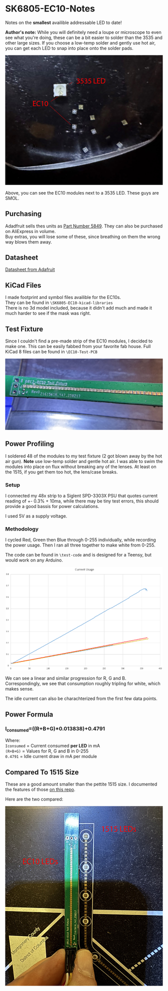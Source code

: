 # SK6805-EC10-Notes

Notes on the __smallest__ availible addressable LED to date!

**Author's note:** While you will definitely need a loupe or microscope to even see what you're doing, these can be a bit easier to solder than the 3535 and other large sizes. If you choose a low-temp solder and gently use hot air, you can get each LED to snap into place onto the solder pads. 

![](img/1696-edit.jpg)

Above, you can see the EC10 modules next to a 3535 LED. These guys are SMOL.

## Purchasing
Adadfruit sells thes units as [Part Number 5849](https://www.adafruit.com/product/5849).
They can also be purchased on AliExpress in volume.  
Buy extras, you will lose some of these, since breathing on them the wrong way blows them away. 

## Datasheet 
[Datasheet from Adafruit](https://cdn-shop.adafruit.com/product-files/5849/SK6805-EC10-000_REV.01_EN.pdf)

## KiCad Files
I made footprint and symbol files availible for the EC10s.  
They can be found in `\SK6805-EC10-kicad-libraries`  
There is no 3d model included, because it didn't add much and made it much harder to see if the mask was right.  


## Test Fixture
Since I couldn't find a pre-made strip of the EC10 modules, I decided to make one. This can be easily fabbed from your favorite fab house. 
Full KiCad 8 files can be found in `\EC10-Test-PCB` 

![](img/1700-edit.jpg)


## Power Profiling
I soldered 48 of the modules to my test fixture (2 got blown away by the hot air gun).
**Note** use low-temp solder and gentle hot air. I was able to swim the modules into place on flux without breaking any of the lenses. At least on the 1515, if you get them too hot, the lens/case breaks. 

### Setup
I connected my 48x strip to a Siglent SPD-3303X PSU that quotes current reading of +- 0.3% + 10ma, while there may be tiny test errors, this should provide a good bassis for power calculations. 

I used 5V as a supply voltage.


### Methodology
I cycled Red, Green then Blue through 0-255 individually, while recording the power usage. Then I ran all three together to make white from 0-255. 

The code can be found in `\test-code` and is designed for a Teensy, but would work on any Arduino. 

![](img/current-use-graph.png)

We can see a linear and similar progression for R, G and B. Correspondingly, we see that consumption roughly tripling for white, which makes sense.

The idle current can also be charachterized from the first few data points.

## Power Formula
 

### I<sub>consumed</sub>=((R+B+G)*0.013838)+0.4791

Where:  
`Iconsumed` = Current consumed **per LED** in mA  
`(R+B+G)` = Values for R, G and B in 0-255  
`0.4791` = Idle current draw in mA per module  

## Compared To 1515 Size
These are a good amount smaller than the pettite 1515 size. I documented the features of those [on this repo](https://github.com/alorman/sk6805-1515-info).

Here are the two compared:  

![](img/1702-edit.jpg)



